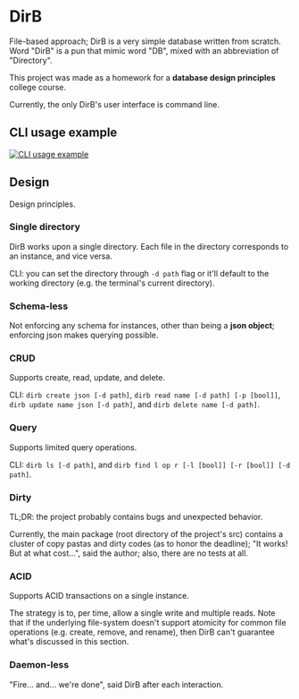 # DirB

File-based approach; DirB is a very simple database written from scratch. Word "DirB" is a pun that mimic word "DB", mixed with an abbreviation of "Directory".

This project was made as a homework for a **database design principles** college course.

Currently, the only DirB's user interface is command line.

## CLI usage example

[![CLI usage example](https://asciinema.org/a/440994.svg)](https://asciinema.org/a/440994)

## Design

Design principles.

### Single directory

DirB works upon a single directory. Each file in the directory corresponds to an instance, and vice versa.

CLI: you can set the directory through `-d path` flag or it'll default to the working directory (e.g. the terminal's current directory).

### Schema-less

Not enforcing any schema for instances, other than being a **json object**; enforcing json makes querying possible.

### CRUD

Supports create, read, update, and delete.

CLI: `dirb create json [-d path]`, `dirb read name [-d path] [-p [bool]]`, `dirb update name json [-d path]`, and `dirb delete name [-d path]`.

### Query

Supports limited query operations.

CLI: `dirb ls [-d path]`, and `dirb find l op r [-l [bool]] [-r [bool]] [-d path]`.

### Dirty

TL;DR: the project probably contains bugs and unexpected behavior.

Currently, the main package (root directory of the project's src) contains a cluster of copy pastas and dirty codes (as to honor the deadline); "It works! But at what cost...", said the author; also, there are no tests at all.

### ACID

Supports ACID transactions on a single instance.

The strategy is to, per time, allow a single write and multiple reads. Note that if the underlying file-system doesn't support atomicity for common file operations (e.g. create, remove, and rename), then DirB can't guarantee what's discussed in this section.

### Daemon-less

"Fire... and... we're done", said DirB after each interaction.

